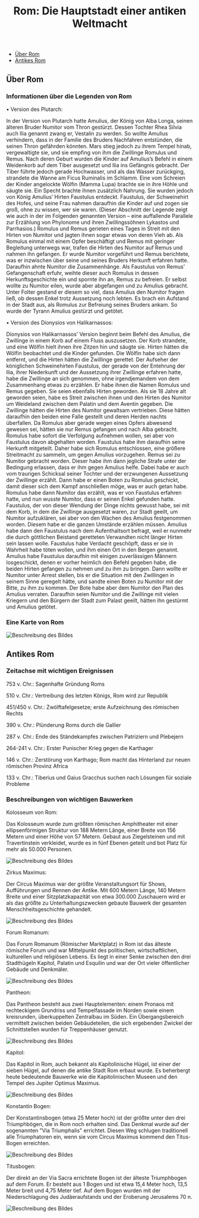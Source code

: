 <head>
   <meta charset="UTF-8">
   <meta name="viewport" content="width=device-width, initial-scale=1.0">
   <title>Rom: Die Hauptstadt einer antiken Weltmacht</title>
   <link rel="stylesheet" href="styles.css">
  <p>
   <style>
  body {
    background-image: url('Rom Karte 2.png');
    background-size: cover;
    background-repeat: no-repeat;
    background-attachment: fixed;
   
  }
   </style>  
 </head>
 <body>
   <header>
     <h1>Rom: Die Hauptstadt einer antiken Weltmacht</h1>
   </header>
   
   <nav>
     <ul>
       <li><a href="#about-rome">Über Rom</a></li>
       <li><a href="#ancient-rome">Antikes Rom</a></li>
     </ul>
   </nav>
 
   <main>
     <section id="about-rome">
       <h2>Über Rom</h2>
       <article>
         <h3>Informationen über die Legenden von Rom</h3>
         <p>       
 •	Version des Plutarch: 
     <p>        
 In der Version von Plutarch hatte Amulius, der König von Alba Longa, seinen älteren Bruder Numitor vom Thron gestürzt. Dessen Tochter Rhea Silvia auch Ilia genannt zwang er, Vestalin zu werden. So wollte Amulius verhindern, dass in der Familie des Bruders Nachfahren entstünden, die seinen Thron gefährden könnten. Mars stieg jedoch zu ihrem Tempel hinab, vergewaltigte sie, und sie empfing von ihm die Zwillinge Romulus und Remus.
 Nach deren Geburt wurden die Kinder auf Amulius’s Befehl in einem Weidenkorb auf dem Tiber ausgesetzt und Ilia ins Gefängnis gebracht. Der Tiber führte jedoch gerade Hochwasser, und als das Wasser zurückging, strandete die Wanne am Ficus Ruminalis im Schlamm. Eine vom Schreien der Kinder angelockte Wölfin (Mamma Lupa) brachte sie in ihre Höhle und säugte sie. Ein Specht brachte ihnen zusätzlich Nahrung. Sie wurden jedoch von König Amulius’ Hirten Faustulus entdeckt. Faustulus, der Schweinehirt des Hofes, und seine Frau nahmen daraufhin die Kinder auf und zogen sie groß, ohne zu wissen, wer sie waren. (Dieser Abschnitt der Legende zeigt wie auch in der im Folgenden genannten Version – eine auffallende Parallele zur Erzählung von Phylonome und ihren Zwillingssöhnen Lykastos und Parrhasios.)
Romulus und Remus gerieten eines Tages in Streit mit den Hirten von Numitor und jagten ihnen sogar etwas von deren Vieh ab. Als Romulus einmal mit einem Opfer beschäftigt und Remus mit geringer Begleitung unterwegs war, trafen die Hirten des Numitor auf Remus und nahmen ihn gefangen. Er wurde Numitor vorgeführt und Remus berichtete, was er inzwischen über seine und seines Bruders Herkunft erfahren hatte. Daraufhin ahnte Numitor die Zusammenhänge. Als Faustulus von Remus’ Gefangenschaft erfuhr, weihte dieser auch Romulus in dessen Herkunftsgeschichte ein und spornte ihn an, Remus zu befreien. Er selbst wollte zu Numitor eilen, wurde aber abgefangen und zu Amulius gebracht. Unter Folter gestand er diesem so viel, dass Amulius den Numitor fragen ließ, ob dessen Enkel trotz Aussetzung noch lebten. Es brach ein Aufstand in der Stadt aus, als Romulus zur Befreiung seines Bruders ankam. So wurde der Tyrann Amulius gestürzt und getötet.
 <p> 
•	Version des Dionysios von Halikarnassos: 
 <p> 
Dionysios von Halikarnassos’ Version beginnt beim Befehl des Amulius, die Zwillinge in einem Korb auf einem Fluss auszusetzen. Der Korb strandete, und eine Wölfin hielt ihnen ihre Zitzen hin und säugte sie. Hirten hätten die Wölfin beobachtet und die Kinder gefunden. Die Wölfin habe sich dann entfernt, und die Hirten hätten die Zwillinge gerettet. Der Aufseher der königlichen Schweinehirten Faustulus, der gerade von der Entehrung der Ilia, ihrer Niederkunft und der Aussetzung ihrer Zwillinge erfahren hatte, habe die Zwillinge an sich genommen, ohne irgendjemandem von dem Zusammenhang etwas zu erzählen. Er habe ihnen die Namen Romulus und Remus gegeben. Sie seien ebenfalls Hirten geworden.
Als sie 18 Jahre alt geworden seien, habe es Streit zwischen ihnen und den Hirten des Numitor um Weideland zwischen dem Palatin und dem Aventin gegeben. Die Zwillinge hätten die Hirten des Numitor gewaltsam vertrieben. Diese hätten daraufhin den beiden eine Falle gestellt und deren Herden nachts überfallen. Da Romulus aber gerade wegen eines Opfers abwesend gewesen sei, hätten sie nur Remus gefangen und nach Alba gebracht. Romulus habe sofort die Verfolgung aufnehmen wollen, sei aber von Faustulus davon abgehalten worden. Faustulus habe ihm daraufhin seine Herkunft mitgeteilt. Daher habe sich Romulus entschlossen, eine größere Streitmacht zu sammeln, um gegen Amulius vorzugehen. Remus sei zu Numitor gebracht worden. Dieser habe ihm dann jegliche Strafe unter der Bedingung erlassen, dass er ihm gegen Amulius helfe. Dabei habe er auch vom traurigen Schicksal seiner Tochter und der erzwungenen Aussetzung der Zwillinge erzählt. Dann habe er einen Boten zu Romulus geschickt, damit dieser sich dem Kampf anschließen möge, was er auch getan habe.
Romulus habe dann Numitor das erzählt, was er von Faustulus erfahren hatte, und nun wusste Numitor, dass er seinen Enkel gefunden hatte. Faustulus, der von dieser Wendung der Dinge nichts gewusst habe, sei mit dem Korb, in dem die Zwillinge ausgesetzt waren, zur Stadt geeilt, um Numitor aufzuklären, sei aber von den Wachen des Amulius festgenommen worden. Diesem habe er die ganzen Umstände erzählen müssen. Amulius habe dann den Faustulus nach dem Aufenthaltsort befragt, weil er nunmehr die durch göttlichen Beistand geretteten Verwandten nicht länger Hirten sein lassen wolle. Faustulus habe Verdacht geschöpft, dass er sie in Wahrheit habe töten wollen, und ihm einen Ort in den Bergen genannt. Amulius habe Faustulus daraufhin mit einigen zuverlässigen Männern losgeschickt, denen er vorher heimlich den Befehl gegeben habe, die beiden Hirten gefangen zu nehmen und zu ihm zu bringen. Dann wollte er Numitor unter Arrest stellen, bis er die Situation mit den Zwillingen in seinem Sinne geregelt hätte, und sandte einen Boten zu Numitor mit der Bitte, zu ihm zu kommen. Der Bote habe aber dem Numitor den Plan des Amulius verraten. Daraufhin seien Numitor und die Zwillinge mit vielen Kriegern und den Bürgern der Stadt zum Palast geeilt, hätten ihn gestürmt und Amulius getötet.
        </p>
            <article>
        <h3>Eine Karte von Rom</h3>
        <p>
                     <img src="Rom Karte 1.png" alt="Beschreibung des Bildes">
        </p>
      </article>
        <main>
    <section id="ancient-rome">
      <h2>Antikes Rom</h2>
      <article>
        <h3>Zeitachse mit wichtigen Ereignissen</h3>
        <p>
        753 v. Chr.: Sagenhafte Gründung Roms
 <p> 
510 v. Chr.: Vertreibung des letzten Königs, Rom wird zur Republik
 <p> 
451/450 v. Chr.: Zwölftafelgesetze; erste Aufzeichnung des römischen Rechts
 <p> 
390 v. Chr.: Plünderung Roms durch die Gallier
 <p> 
287 v. Chr.: Ende des Ständekampfes zwischen Patriziern und Plebejern
 <p> 
264-241 v. Chr.: Erster Punischer Krieg gegen die Karthager
 <p> 
146 v. Chr.: Zerstörung von Karthago; Rom macht das Hinterland zur neuen römischen Provinz Africa
  <p> 
133 v. Chr.: Tiberius und Gaius Gracchus suchen nach Lösungen für soziale Probleme 
           </p>
            <article>
        <h3>Beschreibungen von wichtigen Bauwerken</h3>
        <p>
          Kolosseum von Rom:
          <p>
Das Kolosseum wurde zum größten römischen Amphitheater mit einer ellipsenförmigen Struktur von 188 Metern Länge, einer Breite von 156 Metern und einer Höhe von 57 Metern. Gebaut aus     Ziegelsteinen und mit Travertinstein verkleidet, wurde es in fünf Ebenen geteilt und bot Platz für mehr als 50.000 Personen.
 <p>
       <img src="Kolloseum.png" alt="Beschreibung des Bildes">
 <p>
   <p>
Zirkus Maximus:
   <p>
Der Circus Maximus war der größte Veranstaltungsort für Shows, Aufführungen und Rennen der Antike. Mit 600 Metern Länge, 140 Metern Breite und einer Sitzplatzkapazität von etwa 300.000 Zuschauern wird er als das größte zu Unterhaltungszwecken gebaute Bauwerk der gesamten Menschheitsgeschichte gehandelt.
 <p> 
   <img src="Zirkus Maximus.png" alt="Beschreibung des Bildes">
   <p> 
     <p>
Forum Romanum:
       <p>
Das Forum Romanum (Römischer Marktplatz) in Rom ist das älteste römische Forum und war Mittelpunkt des politischen, wirtschaftlichen, kulturellen und religiösen Lebens. Es liegt in einer Senke zwischen den drei Stadthügeln Kapitol, Palatin und Esquilin und war der Ort vieler öffentlicher Gebäude und Denkmäler.
 <p> 
    <img src="Forum Romanum.png" alt="Beschreibung des Bildes">
   <p> 
     <p>
Pantheon:
       <p>
Das Pantheon besteht aus zwei Hauptelementen: einem Pronaos mit rechteckigem Grundriss und Tempelfassade im Norden sowie einem kreisrunden, überkuppelten Zentralbau im Süden. Ein Übergangsbereich vermittelt zwischen beiden Gebäudeteilen, die sich ergebenden Zwickel der Schnittstellen wurden für Treppenhäuser genutzt.
 <p> 
   <img src="Pantheon.png" alt="Beschreibung des Bildes">
   <p> 
     <p>
Kapitol:
       <p>
Das Kapitol in Rom, auch bekannt als Kapitolinische Hügel, ist einer der sieben Hügel, auf denen die antike Stadt Rom erbaut wurde. Es beherbergt heute bedeutende Bauwerke wie die Kapitolinischen Museen und den Tempel des Jupiter Optimus Maximus.
 <p> 
   <p>
   <img src="Kapitol.png" alt="Beschreibung des Bildes">
   <p> 
Konstantin Bogen:
     <p>
Der Konstantinsbogen (etwa 25 Meter hoch) ist der größte unter den drei Triumphbögen, die in Rom noch erhalten sind. Das Denkmal wurde auf der sogenannten "Via Triumphalis" errichtet. Diesen Weg schlugen traditionell alle Triumphatoren ein, wenn sie vom Circus Maximus kommend den Titus-Bogen erreichten.
 <p> 
   <img src="Konstantin Bogen.png" alt="Beschreibung des Bildes">
   <p> 
     <p>
Titusbogen:
       <p>
Der direkt an der Via Sacra errichtete Bogen ist der älteste Triumphbogen auf dem Forum. Er besteht aus 1 Bogen und ist etwa 15,4 Meter hoch, 13,5 Meter breit und 4,75 Meter tief. Auf dem Bogen wurden mit der Niederschlagung des Judäeraufstands und der Eroberung Jerusalems 70 n.
      <p>
     <img src="Konstantin Bogen.png" alt="Beschreibung des Bildes">
     
